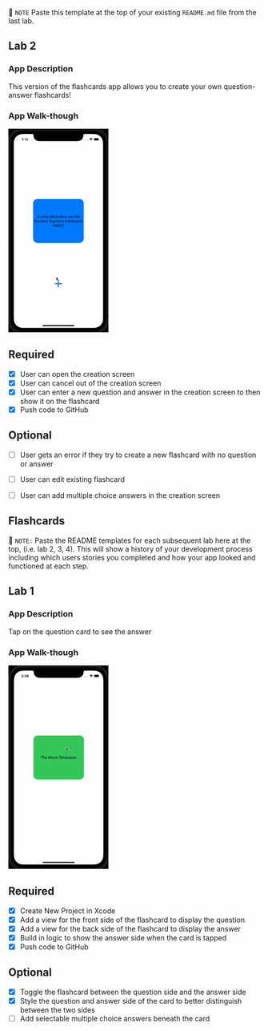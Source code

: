 📝 `NOTE` Paste this template at the top of your existing `README.md` file from the last lab.

## Lab 2

### App Description
This version of the flashcards app allows you to create your own question-answer flashcards!

### App Walk-though


<img src="https://github.com/keithmathe/flashcards/blob/main/Flashcards/flashcards2.gif" width=200><br>



## Required
- [x] User can open the creation screen
- [x] User can cancel out of the creation screen
- [x] User can enter a new question and answer in the creation screen to then show it on the flashcard
- [x] Push code to GitHub
## Optional
- [ ] User gets an error if they try to create a new flashcard with no question or answer
- [ ] User can edit existing flashcard
- [ ] User can add multiple choice answers in the creation screen



## Flashcards

📝 `NOTE:` Paste the README templates for each subsequent lab here at the top, (i.e. lab 2, 3, 4). This will show a history of your development process including which users stories you completed and how your app looked and functioned at each step.

## Lab 1

### App Description
Tap on the question card to see the answer 

### App Walk-though

<img src="https://github.com/keithmathe/flashcards/blob/main/Flashcards/flashcards.gif" width=200><br>



## Required
- [x]  Create New Project in Xcode
- [x] Add a view for the front side of the flashcard to display the question
- [x]  Add a view for the back side of the flashcard to display the answer
- [x]  Build in logic to show the answer side when the card is tapped
- [x]  Push code to GitHub
## Optional
- [x]  Toggle the flashcard between the question side and the answer side
- [x]  Style the question and answer side of the card to better distinguish between the two sides
- [ ] Add selectable multiple choice answers beneath the card

